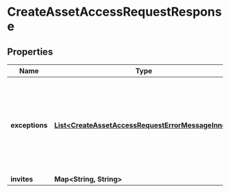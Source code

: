 

# CreateAssetAccessRequestResponse


## Properties

| Name | Type | Description | Notes |
|------------ | ------------- | ------------- | -------------|
|**exceptions** | [**List&lt;CreateAssetAccessRequestErrorMessageInner&gt;**](CreateAssetAccessRequestErrorMessageInner.md) | A list of errors associated with the asset access requests. Will be returned if there is an error. |  [optional] |
|**invites** | **Map&lt;String, String&gt;** |  |  [optional] |



